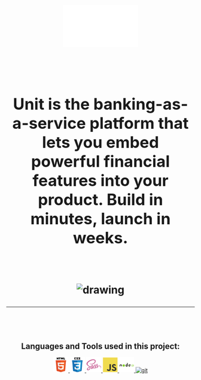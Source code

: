 <h1 align="center"><img src="./img/general/logo.svg" alt="drawing" width="200"/></center>

<p>&nbsp;</p>

<center><h2>
Unit is the banking-as-a-service platform that lets you embed powerful financial features into your product. Build in minutes, launch in weeks.</h2></center>

<p>&nbsp;</p>

<center><img src="https://assets-global.website-files.com/613a0c11c446a1558ce5db7e/613a0c11c446a14d9ae5dd0b_Open-Graph.jpg" alt="drawing" width="600"/></center>

</center>

---

<p>&nbsp;</p>

<h2 align="center" margin="2rem">Languages and Tools used in this project:</h3>

<p align="center">
  <a href="https://www.w3.org/html/" target="_blank" rel="noreferrer"> <img src="https://raw.githubusercontent.com/devicons/devicon/master/icons/html5/html5-original-wordmark.svg" alt="html5" width="40" height="40"/> </a> <a href="https://www.w3schools.com/css/" target="_blank" rel="noreferrer"> <img src="https://raw.githubusercontent.com/devicons/devicon/master/icons/css3/css3-original-wordmark.svg" alt="css3" width="40" height="40"/> </a> <a href="https://sass-lang.com" target="_blank" rel="noreferrer"> <img src="https://raw.githubusercontent.com/devicons/devicon/master/icons/sass/sass-original.svg" alt="sass" width="40" height="40"/> </a> <a href="https://developer.mozilla.org/en-US/docs/Web/JavaScript" target="_blank" rel="noreferrer"> <img src="https://raw.githubusercontent.com/devicons/devicon/master/icons/javascript/javascript-original.svg" alt="javascript" width="40" height="40"/> </a> <a href="https://nodejs.org" target="_blank" rel="noreferrer"> <img src="https://raw.githubusercontent.com/devicons/devicon/master/icons/nodejs/nodejs-original-wordmark.svg" alt="nodejs" width="40" height="40"/> </a> <a href="https://git-scm.com/" target="_blank" rel="noreferrer"> <img src="https://www.vectorlogo.zone/logos/git-scm/git-scm-icon.svg" alt="git" width="40" height="40"/> </a> 

</p>
